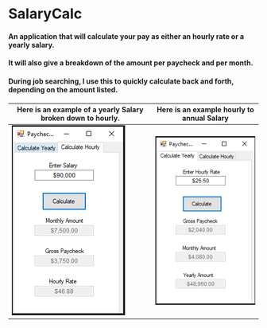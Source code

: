 SalaryCalc 
==========

#### An application that will calculate your pay as either an hourly rate or a yearly salary. 
#### It will also give a breakdown of the amount per paycheck and per month. 

#### During job searching, I use this to quickly calculate back and forth, depending on the amount listed. 

Here is an example of a yearly Salary broken down to hourly. |Here is an example hourly to annual Salary
-------------------------------------------------------------|------------------------------------------
![Yearly Salary Calculation](https://github.com/CharleeBrown/Salary-Estimate/blob/master/Images/YearlyImage.PNG)| ![Hourly Salary Calculation](https://github.com/CharleeBrown/Salary-Estimate/blob/master/Images/HourlyImage.PNG)

